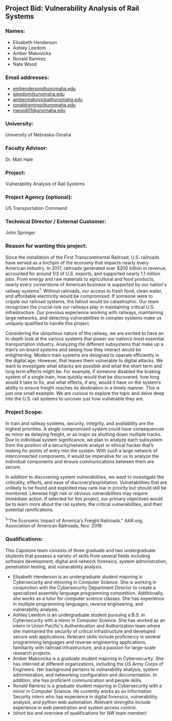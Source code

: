 ## Project Bid: Vulnerability Analysis of Rail Systems

### Names:
* Elisabeth Henderson
* Ashley Leedom
* Amber Makovicka
* Ronald Ramirez
* Nate Wood

### Email addresses:
* emhenderson@unomaha.edu
* aleedom@unomaha.edu
* ambermakovicka@unomaha.edu
* ronaldramirez@unomaha.edu
* nwood01@unomaha.edu

### University:			
University of Nebraska-Omaha

### Faculty Advisor:		
Dr. Matt Hale

### Project:			
Vulnerability Analysis of Rail Systems 

### Project Agency (optional):	
US Transportation Command

### Technical Director / External Customer: 	
John Springer	

### Reason for wanting this project:

Since the installation of the First Transcontinental Railroad, U.S. railroads have served as a linchpin of the economy that impacts nearly every American industry.  In 2017, railroads generated over $200 billion in revenue, accounted for around 1/3 of U.S. exports, and supported nearly 1.1 million jobs.  From energy and raw materials to agricultural and food products, nearly every cornerstone of American business is supported by our nation's railway systems<sup>1</sup>. Without railroads, our access to fresh food, clean water, and affordable electricity would be compromised. If someone were to cripple our railroad systems, the fallout would be catastrophic. Our team recognizes the crucial role our railways play in maintaining critical U.S. infrastructure. Our previous experience working with railways, maintaining large networks, and detecting vulnerabilities in complex systems make us uniquely qualified to handle this project. 

Considering the ubiquitous nature of the railway, we are excited to have an in-depth look at the various systems that power our nation’s most essential transportation industry. Analyzing the different subsystems that make up a train’s on-board systems and seeing how they interact would be enlightening. Modern train systems are designed to operate efficiently in the digital age. However, that leaves them vulnerable to digital attacks. We want to investigate what attacks are possible and what the short term and long term effects might be. For example, if someone disabled the braking system of a single train, how quickly would that be discovered, how long would it take to fix, and what effects, if any, would it have on the system’s ability to ensure freight reaches its destination in a timely manner. This is just one small example. We are curious to explore the topic and delve deep into the U.S. rail systems to uncover just how vulnerable they are.

### Project Scope:

In train and railway systems, security, integrity, and availability are the highest priorities. A single compromised system could have consequences as minor as delaying freight, or as major as shutting down multiple tracks. Due to individual system significance, we plan to analyze each subsystem from the position of a security/network analyst or ethical hacker that’s looking for points of entry into the system. With such a large network of interconnected components, it would be imperative for us to analyze the individual components and ensure communications between them are secure.

In addition to discovering system vulnerabilities, we want to investigate the criticality, effects, and ease of discovery/exploitation. Vulnerabilities that are unlikely to be found and exploited may rank low in priority but should still be monitored. Likewise high risk or obvious vulnerabilities may require immediate action. If selected for this project, our primary objectives would be to learn more about the rail system, the critical vulnerabilities, and their potential ramifications. 


<sup>1</sup>"The Economic Impact of America's Freight Railroads." AAR.org, Association of American Railroads, Nov. 2018.

### Qualifications:

This Capstone team consists of three graduate and two undergraduate students that possess a variety of skills from several fields including software development, digital and network forensics, system administration, penetration testing, and vulnerability analysis.  
* Elisabeth Henderson is an undergraduate student majoring in Cybersecurity and minoring in Computer Science. She is working in conjunction with the Cybersecurity Department Director to create a specialized assembly language programming competition. Additionally, she works as a tutor for computer science classes. She has experience in multiple programming languages, reverse engineering, and vulnerability analysis.
* Ashley Leedom is an undergraduate student pursuing a B.S. in Cybersecurity with a minor in Computer Science.  She has worked as an intern in Union Pacific's Authentication and Authorization team where she maintained the security of critical infrastructure and developed secure web applications. Relevant skills include proficiency in several programming languages and reverse-engineering applications, familiarity with railroad infrastructure, and a passion for large-scale research projects.  
* Amber Makovicka is a graduate student majoring in Cybersecurity. She has interned at different organizations, including the US Army Corps of Engineers. Her background pertains to vulnerability analysis, system administration, and networking configuration and documentation. In addition, she has proficient communication and people skills. 
* Ronald Ramirez is a graduate student majoring in Cybersecurity with a minor in Computer Science. He currently works as an Information Security intern who has experience in digital forensics, vulnerabilitiy analysis, and python web automation. Relevant strengths include experience in web penetration and system access control.
* (short bio and overview of qualifications for NW team member)

